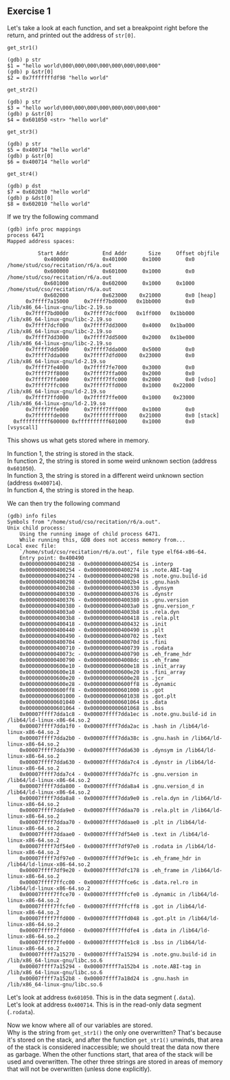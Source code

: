 Exercise 1
-----

Let's take a look at each function, and set a breakpoint right before the return, and printed out the address of `str[0]`.

`get_str1()`
```
(gdb) p str
$1 = "hello world\000\000\000\000\000\000\000\000"
(gdb) p &str[0]
$2 = 0x7fffffffdf98 "hello world"
```

`get_str2()`
```
(gdb) p str
$3 = "hello world\000\000\000\000\000\000\000\000"
(gdb) p &str[0]
$4 = 0x601050 <str> "hello world"
```

`get_str3()`
```
(gdb) p str
$5 = 0x400714 "hello world"
(gdb) p &str[0]
$6 = 0x400714 "hello world"
```

`get_str4()`
```
(gdb) p dst
$7 = 0x602010 "hello world"
(gdb) p &dst[0]
$8 = 0x602010 "hello world"
```

If we try the following command
```
(gdb) info proc mappings
process 6471
Mapped address spaces:

          Start Addr           End Addr       Size     Offset objfile
            0x400000           0x401000     0x1000        0x0 /home/stud/cso/recitation/r6/a.out
            0x600000           0x601000     0x1000        0x0 /home/stud/cso/recitation/r6/a.out
            0x601000           0x602000     0x1000     0x1000 /home/stud/cso/recitation/r6/a.out
            0x602000           0x623000    0x21000        0x0 [heap]
      0x7ffff7a15000     0x7ffff7bd0000   0x1bb000        0x0 /lib/x86_64-linux-gnu/libc-2.19.so
      0x7ffff7bd0000     0x7ffff7dcf000   0x1ff000   0x1bb000 /lib/x86_64-linux-gnu/libc-2.19.so
      0x7ffff7dcf000     0x7ffff7dd3000     0x4000   0x1ba000 /lib/x86_64-linux-gnu/libc-2.19.so
      0x7ffff7dd3000     0x7ffff7dd5000     0x2000   0x1be000 /lib/x86_64-linux-gnu/libc-2.19.so
      0x7ffff7dd5000     0x7ffff7dda000     0x5000        0x0
      0x7ffff7dda000     0x7ffff7dfd000    0x23000        0x0 /lib/x86_64-linux-gnu/ld-2.19.so
      0x7ffff7fe4000     0x7ffff7fe7000     0x3000        0x0
      0x7ffff7ff8000     0x7ffff7ffa000     0x2000        0x0
      0x7ffff7ffa000     0x7ffff7ffc000     0x2000        0x0 [vdso]
      0x7ffff7ffc000     0x7ffff7ffd000     0x1000    0x22000 /lib/x86_64-linux-gnu/ld-2.19.so
      0x7ffff7ffd000     0x7ffff7ffe000     0x1000    0x23000 /lib/x86_64-linux-gnu/ld-2.19.so
      0x7ffff7ffe000     0x7ffff7fff000     0x1000        0x0
      0x7ffffffde000     0x7ffffffff000    0x21000        0x0 [stack]
  0xffffffffff600000 0xffffffffff601000     0x1000        0x0 [vsyscall]
````
This shows us what gets stored where in memory.

In function 1, the string is stored in the stack.  
In function 2, the string is stored in some weird unknown section (address `0x601050`).  
In function 3, the string is stored in a different weird unknown section (address `0x400714`).  
In function 4, the string is stored in the heap.

We can then try the following command
```
(gdb) info files
Symbols from "/home/stud/cso/recitation/r6/a.out".
Unix child process:
	Using the running image of child process 6471.
	While running this, GDB does not access memory from...
Local exec file:
	`/home/stud/cso/recitation/r6/a.out', file type elf64-x86-64.
	Entry point: 0x400490
	0x0000000000400238 - 0x0000000000400254 is .interp
	0x0000000000400254 - 0x0000000000400274 is .note.ABI-tag
	0x0000000000400274 - 0x0000000000400298 is .note.gnu.build-id
	0x0000000000400298 - 0x00000000004002b4 is .gnu.hash
	0x00000000004002b8 - 0x0000000000400330 is .dynsym
	0x0000000000400330 - 0x0000000000400376 is .dynstr
	0x0000000000400376 - 0x0000000000400380 is .gnu.version
	0x0000000000400380 - 0x00000000004003a0 is .gnu.version_r
	0x00000000004003a0 - 0x00000000004003b8 is .rela.dyn
	0x00000000004003b8 - 0x0000000000400418 is .rela.plt
	0x0000000000400418 - 0x0000000000400432 is .init
	0x0000000000400440 - 0x0000000000400490 is .plt
	0x0000000000400490 - 0x0000000000400702 is .text
	0x0000000000400704 - 0x000000000040070d is .fini
	0x0000000000400710 - 0x0000000000400739 is .rodata
	0x000000000040073c - 0x0000000000400790 is .eh_frame_hdr
	0x0000000000400790 - 0x00000000004008dc is .eh_frame
	0x0000000000600e10 - 0x0000000000600e18 is .init_array
	0x0000000000600e18 - 0x0000000000600e20 is .fini_array
	0x0000000000600e20 - 0x0000000000600e28 is .jcr
	0x0000000000600e28 - 0x0000000000600ff8 is .dynamic
	0x0000000000600ff8 - 0x0000000000601000 is .got
	0x0000000000601000 - 0x0000000000601038 is .got.plt
	0x0000000000601040 - 0x0000000000601064 is .data
	0x0000000000601064 - 0x0000000000601068 is .bss
	0x00007ffff7dda1c8 - 0x00007ffff7dda1ec is .note.gnu.build-id in /lib64/ld-linux-x86-64.so.2
	0x00007ffff7dda1f0 - 0x00007ffff7dda2ac is .hash in /lib64/ld-linux-x86-64.so.2
	0x00007ffff7dda2b0 - 0x00007ffff7dda38c is .gnu.hash in /lib64/ld-linux-x86-64.so.2
	0x00007ffff7dda390 - 0x00007ffff7dda630 is .dynsym in /lib64/ld-linux-x86-64.so.2
	0x00007ffff7dda630 - 0x00007ffff7dda7c4 is .dynstr in /lib64/ld-linux-x86-64.so.2
	0x00007ffff7dda7c4 - 0x00007ffff7dda7fc is .gnu.version in /lib64/ld-linux-x86-64.so.2
	0x00007ffff7dda800 - 0x00007ffff7dda8a4 is .gnu.version_d in /lib64/ld-linux-x86-64.so.2
	0x00007ffff7dda8a8 - 0x00007ffff7dda9e0 is .rela.dyn in /lib64/ld-linux-x86-64.so.2
	0x00007ffff7dda9e0 - 0x00007ffff7ddaa70 is .rela.plt in /lib64/ld-linux-x86-64.so.2
	0x00007ffff7ddaa70 - 0x00007ffff7ddaae0 is .plt in /lib64/ld-linux-x86-64.so.2
	0x00007ffff7ddaae0 - 0x00007ffff7df54e0 is .text in /lib64/ld-linux-x86-64.so.2
	0x00007ffff7df54e0 - 0x00007ffff7df97e0 is .rodata in /lib64/ld-linux-x86-64.so.2
	0x00007ffff7df97e0 - 0x00007ffff7df9e1c is .eh_frame_hdr in /lib64/ld-linux-x86-64.so.2
	0x00007ffff7df9e20 - 0x00007ffff7dfc178 is .eh_frame in /lib64/ld-linux-x86-64.so.2
	0x00007ffff7ffcc00 - 0x00007ffff7ffce6c is .data.rel.ro in /lib64/ld-linux-x86-64.so.2
	0x00007ffff7ffce70 - 0x00007ffff7ffcfe0 is .dynamic in /lib64/ld-linux-x86-64.so.2
	0x00007ffff7ffcfe0 - 0x00007ffff7ffcff8 is .got in /lib64/ld-linux-x86-64.so.2
	0x00007ffff7ffd000 - 0x00007ffff7ffd048 is .got.plt in /lib64/ld-linux-x86-64.so.2
	0x00007ffff7ffd060 - 0x00007ffff7ffdfe4 is .data in /lib64/ld-linux-x86-64.so.2
	0x00007ffff7ffe000 - 0x00007ffff7ffe1c8 is .bss in /lib64/ld-linux-x86-64.so.2
	0x00007ffff7a15270 - 0x00007ffff7a15294 is .note.gnu.build-id in /lib/x86_64-linux-gnu/libc.so.6
	0x00007ffff7a15294 - 0x00007ffff7a152b4 is .note.ABI-tag in /lib/x86_64-linux-gnu/libc.so.6
	0x00007ffff7a152b8 - 0x00007ffff7a18d24 is .gnu.hash in /lib/x86_64-linux-gnu/libc.so.6
```
Let's look at address `0x601050`. This is in the data segment (`.data`).  
Let's look at address `0x400714`. This is in the read-only data segment (`.rodata`).

Now we know where all of our variables are stored.  
Why is the string from `get_str1()` the only one overwritten? That's because it's stored on the stack, and after the function `get_str1()` unwinds, that area of the stack is considered inaccessible; we should treat the data now there as garbage. When the other functions start, that area of the stack will be used and overwritten. The other three strings are stored in areas of memory that will not be overwritten (unless done explicitly).
